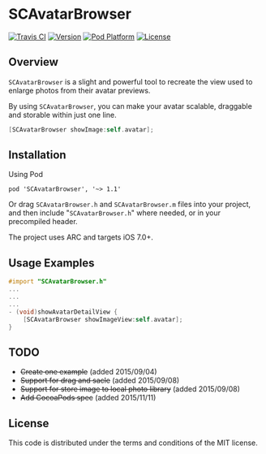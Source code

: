 SCAvatarBrowser
============
[![Travis CI](https://travis-ci.org/luosch/SCAvatarBrowser.svg)](https://travis-ci.org/luosch/SCAvatarBrowser)
[![Version](https://img.shields.io/cocoapods/v/SCAvatarBrowser.svg?style=flat)](http://cocoadocs.org/docsets/SCAvatarBrowser/)
[![Pod Platform](http://img.shields.io/cocoapods/p/SCAvatarBrowser.svg?style=flat)](http://cocoadocs.org/docsets/SCAvatarBrowser/)
[![License](https://img.shields.io/cocoapods/l/SCAvatarBrowser.svg?style=flat)](https://github.com/luosch/SCAvatarBrowser/blob/master/LICENSE)

## Overview

`SCAvatarBrowser` is a slight and powerful tool to recreate the view used to enlarge photos from their avatar previews.

By using `SCAvatarBrowser`, you can make your avatar scalable, draggable and storable within just one line.

```objective-c
[SCAvatarBrowser showImage:self.avatar];
```

## Installation
Using Pod

    pod 'SCAvatarBrowser', '~> 1.1'

Or drag `SCAvatarBrowser.h` and `SCAvatarBrowser.m` files into your project, and then include "`SCAvatarBrowser.h`" where needed, or in your precompiled header.

The project uses ARC and targets iOS 7.0+.

## Usage Examples

```objective-c
#import "SCAvatarBrowser.h"
...
...
...
- (void)showAvatarDetailView {
    [SCAvatarBrowser showImageView:self.avatar];
}
```

## TODO

- ~~Create one example~~ (added 2015/09/04)
- ~~Support for drag and sacle~~ (added 2015/09/08)
- ~~Support for store image to local photo library~~ (added 2015/09/08)
- ~~Add CocoaPods spec~~ (added 2015/11/11)

## License

This code is distributed under the terms and conditions of the MIT license.